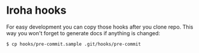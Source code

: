 # Iroha hooks

For easy development you can copy those hooks after you clone repo. This way you won't forget to generate docs if anything is changed:
```sh
$ cp hooks/pre-commit.sample .git/hooks/pre-commit
```

